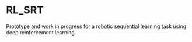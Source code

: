 # RL_SRT
 
Prototype and work in progress for a robotic sequential learning task using deep reinforcement learning.
